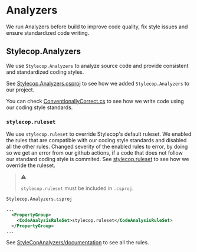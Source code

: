 # Analyzers

We run Analyzers before build to improve code quality, fix style issues and
ensure standardized code writing.

## Stylecop.Analyzers

We use `Stylecop.Analyzers` to analyze source code and provide consistent and
standardized coding styles.

See [Stylecop.Analyzers.csproj](/analyzers/Stylecop.Analyzers/Stylecop.Analyzers.csproj)
to see how we added `Stylecop.Analyzers` to our project.

You can check
[ConventionallyCorrect.cs](/analyzers/Stylecop.Analyzers/ConventionallyCorrect.cs)
to see how we write code using our coding style standards.

### `stylecop.ruleset`

We use `stylecop.ruleset` to override Stylecop's default ruleset. We enabled
the rules that are compatible with our coding style standards and disabled
all the other rules. Changed severity of the enabled rules to error, by doing so
we get an error from our github actions, if a code that does not follow our
standard coding style is commited. See
[stylecop.ruleset](/analyzers/Stylecop.Analyzers/stylecop.ruleset) to see how
we override the ruleset.

> :warning:
>
> `stylecop.ruleset` must be included in `.csproj`.

`Stylecop.Analyzers.csproj`
```xml
...
  <PropertyGroup>
    <CodeAnalysisRuleSet>stylecop.ruleset</CodeAnalysisRuleSet>
  </PropertyGroup>
...
```

See [StyleCopAnalyzers/documentation](https://github.com/DotNetAnalyzers/StyleCopAnalyzers/tree/master/documentation)
to see all the rules.
